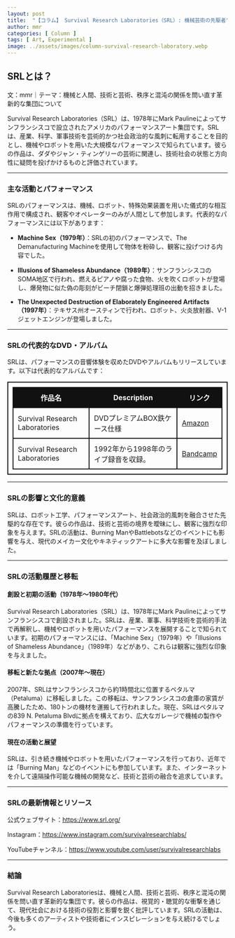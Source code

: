 ```yaml
---
layout: post
title:  "【コラム】 Survival Research Laboratories（SRL）: 機械芸術の先駆者"
author: mmr
categories: [ Column ]
tags: [ Art, Experimental ]
image: ../assets/images/column-survival-research-laboratory.webp
---
```


## SRLとは？

文：mmr｜テーマ：機械と人間、技術と芸術、秩序と混沌の関係を問い直す革新的な集団について


Survival Research Laboratories（SRL）は、1978年にMark Paulineによってサンフランシスコで設立されたアメリカのパフォーマンスアート集団です。SRLは、産業、科学、軍事技術を芸術的かつ社会政治的な風刺に転用することを目的とし、機械やロボットを用いた大規模なパフォーマンスで知られています。彼らの作品は、ダダやジャン・ティンゲリーの芸術に関連し、技術社会の状態と方向性に疑問を投げかけるものと評価されています。

---



<style type="text/css">
table, td, th {
border: 2px #111 solid;
width: auto;
padding: 10px; 
}
th {
background-color: #111;
color: #fff;
}
</style>


### 主な活動とパフォーマンス

SRLのパフォーマンスは、機械、ロボット、特殊効果装置を用いた儀式的な相互作用で構成され、観客やオペレーターのみが人間として参加します。代表的なパフォーマンスには以下があります：

- **Machine Sex（1979年）**：SRLの初のパフォーマンスで、The Demanufacturing Machineを使用して物体を粉砕し、観客に投げつける内容でした。

- **Illusions of Shameless Abundance（1989年）**：サンフランシスコのSOMA地区で行われ、燃えるピアノや腐った食物、火を吹くロボットが登場し、爆発物に似た偽の彫刻がビーチ閉鎖と爆弾処理班の出動を招きました。

- **The Unexpected Destruction of Elaborately Engineered Artifacts（1997年）**：テキサス州オースティンで行われ、ロボット、火炎放射器、V-1ジェットエンジンが登場しました。

---

### SRLの代表的なDVD・アルバム


SRLは、パフォーマンスの音響体験を収めたDVDやアルバムもリリースしています。以下は代表的なアルバムです：

| 作品名                          | Description        | リンク |
| ------------------------------ | ------------ | ----------- |
| Survival Research Laboratories | DVDプレミアムBOX鉄ケース仕様 | [Amazon](https://amzn.to/3KyG0o2) |
| Survival Research Laboratories | 1992年から1998年のライブ録音を収録。                   | [Bandcamp](https://markpaulineakasurvivalresearchlaboratories.bandcamp.com/album/survival-research-laboratories) |


---

### SRLの影響と文化的意義

SRLは、ロボット工学、パフォーマンスアート、社会政治的風刺を融合させた先駆的な存在です。彼らの作品は、技術と芸術の境界を曖昧にし、観客に強烈な印象を与えます。SRLの活動は、Burning ManやBattlebotsなどのイベントにも影響を与え、現代のメイカー文化やキネティックアートに多大な影響を及ぼしました。


---

### SRLの活動履歴と移転

#### 創設と初期の活動（1978年〜1980年代）

Survival Research Laboratories（SRL）は、1978年にMark Paulineによってサンフランシスコで創設されました。SRLは、産業、軍事、科学技術を芸術的手法で再解釈し、機械やロボットを用いたパフォーマンスを展開することで知られています。初期のパフォーマンスには、「Machine Sex」（1979年）や「Illusions of Shameless Abundance」（1989年）などがあり、これらは観客に強烈な印象を与えました。

#### 移転と新たな拠点（2007年〜現在）

2007年、SRLはサンフランシスコから約1時間北に位置するペタルマ（Petaluma）に移転しました。この移転は、サンフランシスコの倉庫の家賃が高騰したため、180トンの機材を運搬して行われました。現在、SRLはペタルマの839 N. Petaluma Blvdに拠点を構えており、広大なガレージで機械の製作やパフォーマンスの準備を行っています。

#### 現在の活動と展望

SRLは、引き続き機械やロボットを用いたパフォーマンスを行っており、近年では「Burning Man」などのイベントにも参加しています。また、インターネットを介して遠隔操作可能な機械の開発など、技術と芸術の融合を追求しています。


---

### SRLの最新情報とリソース

公式ウェブサイト：https://www.srl.org/

Instagram：https://www.instagram.com/survivalresearchlabs/

YouTubeチャンネル：https://www.youtube.com/user/survivalresearchlabs


---


### 結論

Survival Research Laboratoriesは、機械と人間、技術と芸術、秩序と混沌の関係を問い直す革新的な集団です。彼らの作品は、視覚的・聴覚的な衝撃を通じて、現代社会における技術の役割と影響を鋭く批評しています。SRLの活動は、今後も多くのアーティストや技術者にインスピレーションを与え続けるでしょう。
